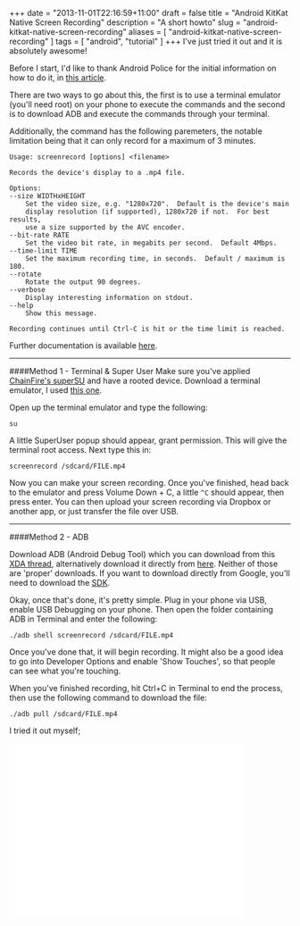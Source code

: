 +++
date = "2013-11-01T22:16:59+11:00"
draft = false
title = "Android KitKat Native Screen Recording"
description = "A short howto"
slug = "android-kitkat-native-screen-recording"
aliases = [
	"android-kitkat-native-screen-recording"
]
tags = [ "android", "tutorial" ]
+++
I've just tried it out and it is absolutely awesome!

Before I start, I'd like to thank Android Police for the initial information on how to do it, in [this article](http://www.androidpolice.com/2013/10/31/kitkat-feature-spotlight-android-4-4-includes-native-screen-recording-with-mp4-output/).

There are two ways to go about this, the first is to use a terminal emulator (you'll need root) on your phone to execute the commands and the second is to download ADB and execute the commands through your terminal.  

Additionally, the command has the following paremeters, the notable limitation being that it can only record for a maximum of 3 minutes.   

	Usage: screenrecord [options] <filename>

    Records the device's display to a .mp4 file.
    
    Options:
    --size WIDTHxHEIGHT
        Set the video size, e.g. "1280x720".  Default is the device's main
        display resolution (if supported), 1280x720 if not.  For best results,
        use a size supported by the AVC encoder.
    --bit-rate RATE
        Set the video bit rate, in megabits per second.  Default 4Mbps.
    --time-limit TIME
        Set the maximum recording time, in seconds.  Default / maximum is 180.
    --rotate
        Rotate the output 90 degrees.
    --verbose
        Display interesting information on stdout.
    --help
        Show this message.

	Recording continues until Ctrl-C is hit or the time limit is reached.
    
Further documentation is available [here](http://developer.android.com/tools/help/adb.html#screenrecord).

---
####Method 1 - Terminal & Super User
Make sure you've applied [ChainFire's superSU](http://download.chainfire.eu/351/SuperSU/UPDATE-SuperSU-v1.65.zip) and have a rooted device. Download a terminal emulator, I used [this one](https://play.google.com/store/apps/details?id=jackpal.androidterm).  

Open up the terminal emulator and type the following:
	
	su
 
 A little SuperUser popup should appear, grant permission. This will give the terminal root access. Next type this in:
 
 	screenrecord /sdcard/FILE.mp4
    
Now you can make your screen recording. Once you've finished, head back to the emulator and press Volume Down + C, a little <code>^C</code> should appear, then press enter. You can then upload your screen recording via Dropbox or another app, or just transfer the file over USB.

---
####Method 2 - ADB

Download ADB (Android Debug Tool) which you can download from this [XDA thread](http://forum.xda-developers.com/showthread.php?t=1474956), alternatively download it directly from [here](http://four-nineteen.com/veronica/XDA%20Developers/Nook%20Tablet/DRIVERs/ADB%20+%20Fastboot%20+%20Drivers.zip). Neither of those are 'proper' downloads. If you want to download directly from Google, you'll need to download the [SDK](http://developer.android.com/sdk/index.html).  

Okay, once that's done, it's pretty simple. Plug in your phone via USB, enable USB Debugging on your phone. Then open the folder containing ADB in Terminal and enter the following:

	./adb shell screenrecord /sdcard/FILE.mp4

Once you've done that, it will begin recording. It might also be a good idea to go into Developer Options and enable 'Show Touches', so that people can see what you're touching.  

When you've finished recording, hit Ctrl+C in Terminal to end the process, then use the following command to download the file:

	./adb pull /sdcard/FILE.mp4
    
I tried it out myself;
<iframe width="420" height="315" src="//www.youtube.com/embed/Uc_BDxcLikE" frameborder="0" allowfullscreen></iframe>
